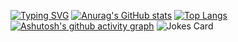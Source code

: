 [![Typing SVG](https://readme-typing-svg.herokuapp.com?color=%2336BCF7&lines=Computer+science+student)](https://git.io/typing-svg)
[![Anurag's GitHub stats](https://github-readme-stats.vercel.app/api?username=KotKompot0)](https://github.com/KotKompot0/github-readme-stats)
[![Top Langs](https://github-readme-stats.vercel.app/api/top-langs/?username=KotKompot0)](https://github.com/KotKompot0/github-readme-stats)
[![Ashutosh's github activity graph](https://activity-graph.herokuapp.com/graph?username=KotKompot0)](https://github.com/KotKompot0/github-readme-activity-graph)
![Jokes Card](https://readme-jokes.vercel.app/api)

